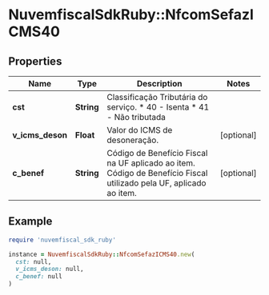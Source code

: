 # NuvemfiscalSdkRuby::NfcomSefazICMS40

## Properties

| Name | Type | Description | Notes |
| ---- | ---- | ----------- | ----- |
| **cst** | **String** | Classificação Tributária do serviço.  * 40 - Isenta  * 41 - Não tributada |  |
| **v_icms_deson** | **Float** | Valor do ICMS de desoneração. | [optional] |
| **c_benef** | **String** | Código de Benefício Fiscal na UF aplicado ao item.  Código de Benefício Fiscal utilizado pela UF, aplicado ao  item. | [optional] |

## Example

```ruby
require 'nuvemfiscal_sdk_ruby'

instance = NuvemfiscalSdkRuby::NfcomSefazICMS40.new(
  cst: null,
  v_icms_deson: null,
  c_benef: null
)
```

